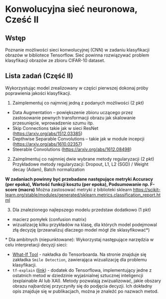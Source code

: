# Konwolucyjna sieć neuronowa, Cześć II

## Wstęp

Poznanie możliwości sieci konwolucyjnej (CNN) w zadaniu klasyfikacji obrazów w bibliotece Tensorflow. Sieć powinna rozwiązywać problem klasyfikacji obrazów ze zbioru CIFAR-10 dataset. 

## Lista zadań (Część II)

Wykorzystując model zrealizowany w części pierwszej dokonaj próby poprawienia jakości klasyfikacji.

1. Zaimplementuj co najmniej jedną z podanych możliwości (2 pkt)
- Data Augmentation – powiększenie zbioru uczącego przez zastosowanie pewnych transformacji obrazu jak skalowanie przesunięcie, wprowadzenie szumu itp.
- Skip Connections takie jak w sieci ResNet (https://arxiv.org/abs/1512.03385)
- Depthwise Separable Convolutions – takie jak w module incepcji (https://arxiv.org/abs/1610.02357)
- Steerable Convolutions (https://arxiv.org/abs/1612.08498)

2. Zaimplmentuj co najmniej dwie wybrane metody regularyzacji (2 pkt)  
Przykładowe metody regularyzacji: Dropout, L1, L2 (SGD) / Weight decay (Adam), Batch normalization

**W zadaniach powinny być przebadane następujące metryki Accuracy (per epoka), Wartość funkcji kosztu (per epoka), Podsumowanie np. F-score (macro)** 
Można zastosować metryki z biblioteki sklearn https://scikit-learn.org/stable/modules/generated/sklearn.metrics.classification_report.html

3. Dla znalezionego najlepszego modelu przedstaw dodatkowo (1 pkt)
- macierz pomyłek (confusion matrix)
- wizualizację kilku przykładów na klasę, dla których model podejmowal złą decyzję (przeanalizuj dlaczego model mógł źle sklasyfikować*)

\* Dla ambitnych (niepunktowane): Wykorzystaj następujące narzędzia w celu interpretacji decyzji sieci:
- [What-If Tool](https://pair-code.github.io/what-if-tool/index.html#features) - nakładka do Tensorboarda. Na stronie znajduje się zakładka `Smile Detection`, zawierająca wizualizację dla problemu klasyfikacji.
- `tf-explain` ([link](https://github.com/sicara/tf-explain)) - dodatek do Tensorflowa, implementujący jedne z ostatnich metod w dziedzinie wyjaśnialnej sztucznej inteligencji (explainable AI lub XAI). Metody pozwalają zwizualizować, jakie obszary obrazu najbardziej przyczyniły się do podjęcia decyzji. Ich dokładny opis znajduje się w publikacjach, można je znaleźć po nazwach metod.

